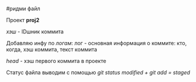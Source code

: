 #ридми файл

Проект **proj2**

*хэш* - IDшник коммита

Добавляю инфу по *логам*: лог - основная информация о коммите: кто, когда, хэш коммита, текст коммита

*head* - хэш первого коммита в проекте

Статус файла выводим с помощью *git status*
*modified + git add = staged*